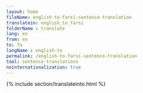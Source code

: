 ```yaml
---
layout: home
fileName: english-to-farsi-sentence-translation
translatein: english_to_farsi
folderName : translate
lang: en
from: en
to: fa
langName : english-to
permalink: /english-to-farsi-sentence-translation
tool: sentence-translations
nointernationalization: true
---
```

{% include section/translateinto.html %}
